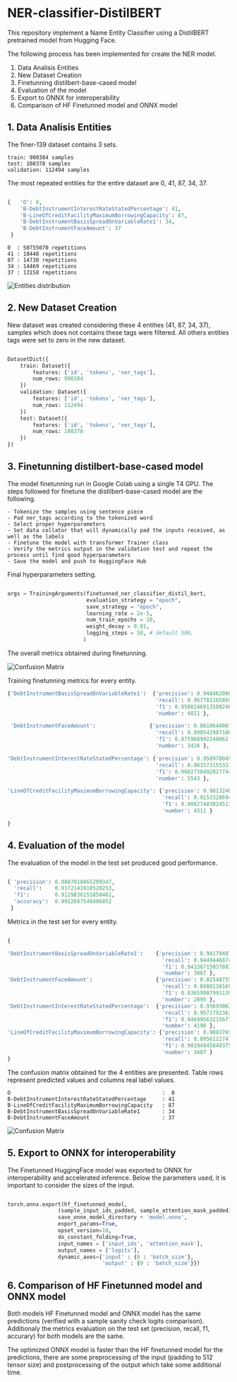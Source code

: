 # NER-classifier-DistilBERT

This repository implement a Name Entity Classifier using a DistilBERT pretrained model from Hugging Face.

The following process has been implemented for create the NER model.

1. Data Analisis Entities
2. New Dataset Creation
3. Finetunning distilbert-base-cased model 
4. Evaluation of the model
5. Export to ONNX for interoperability
6. Comparison of HF Finetunned model and ONNX model


## 1. Data Analisis Entities

The finer-139 dataset contains 3 sets.

    train: 900384 samples
    test: 108378 samples
    validation: 112494 samples

The most repeated entities for the entire dataset are 0, 41, 87, 34, 37.

```python

{   'O': 0,
    'B-DebtInstrumentInterestRateStatedPercentage': 41,
    'B-LineOfCreditFacilityMaximumBorrowingCapacity': 87,
    'B-DebtInstrumentBasisSpreadOnVariableRate1': 34,
    'B-DebtInstrumentFaceAmount': 37
 }

```

    0  : 50755070 repetitions
    41 : 18448 repetitions
    87 : 14730 repetitions
    34 : 14469 repetitions
    37 : 13158 repetitions

![Entities distribution](./docs/entities-distribution.png?  "Title")

## 2. New Dataset Creation

New dataset was created considering these 4 entities (41, 87, 34, 37), samples which does not contains these tags were filtered. All others entities tags were set to zero in the new dataset. 

```python

DatasetDict({
    train: Dataset({
        features: ['id', 'tokens', 'ner_tags'],
        num_rows: 900384
    })
    validation: Dataset({
        features: ['id', 'tokens', 'ner_tags'],
        num_rows: 112494
    })
    test: Dataset({
        features: ['id', 'tokens', 'ner_tags'],
        num_rows: 108378
    })
})
```

## 3. Finetunning distilbert-base-cased model 

The model finetunning run in Google Colab using a single T4 GPU. The steps followed for finetune the distilbert-base-cased model are the following.

    - Tokenize the samples using sentence piece
    - Pad ner_tags according to the tokenized word
    - Select proper hyperparameters 
    - Set data collator that will dynamically pad the inputs received, as well as the labels
    - Finetune the model with transformer Trainer class
    - Verify the metrics output in the validation test and repeat the process until find good hyperparameters
    - Save the model and push to HuggingFace Hub

Final hyperparameters setting.

```python

args = TrainingArguments(finetunned_ner_classifier_distil_bert,
                         evaluation_strategy = "epoch",
                         save_strategy = "epoch",
                         learning_rate = 2e-5,
                         num_train_epochs = 10,
                         weight_decay = 0.01,
                         logging_steps = 50, # default 500,
                        )

```

The overall metrics obtained during finetunning. 

![Confusion Matrix](./docs/training-metrics.png?  "Title")

Training finetunning metrics for every entity.

```python
{'DebtInstrumentBasisSpreadOnVariableRate1':  {'precision': 0.9484620085557139, 
                                               'recall': 0.9677821658698815, 
                                               'f1': 0.9580246913580246, 
                                               'number': 4811 }, 

 'DebtInstrumentFaceAmount':                 {'precision': 0.861864406779661, 
                                               'recall': 0.8905429071803853, 
                                               'f1': 0.875968992248062, 
                                               'number': 3426 }, 

'DebtInstrumentInterestRateStatedPercentage': {'precision': 0.9589780496581504, 
                                               'recall': 0.9615731553310481, 
                                               'f1': 0.9602738492027744, 
                                               'number': 5543 }, 

'LineOfCreditFacilityMaximumBorrowingCapacity': {'precision': 0.9013248058474189, 
                                                 'recall': 0.9153328694038506, 
                                                 'f1': 0.9082748302451376, 
                                                 'number': 4311 }

}
```

## 4. Evaluation of the model

The evaluation of the model in the test set produced good performance.

```python

{ 'precision': 0.9087918865209347,
  'recall':    0.9172141918528253,
  'f1':        0.9129836155858461,
  'accuracy':  0.9912687548406852
 }

```
Metrics in the test set for every entity.

```python

{

'DebtInstrumentBasisSpreadOnVariableRate1':    {'precision': 0.9417948717948718, 
                                                 'recall': 0.9449446874196038, 
                                                 'f1': 0.9433671503788366, 
                                                 'number': 3887 }, 
'DebtInstrumentFaceAmount':                    {'precision': 0.8254875588433087, 
                                                 'recall': 0.8480138169257341, 
                                                 'f1': 0.8365990799113989, 
                                                 'number': 2895 }, 
'DebtInstrumentInterestRateStatedPercentage':  {'precision': 0.9369306236860546, 
                                                 'recall': 0.9572792362768496, 
                                                 'f1': 0.9469956321567701, 
                                                 'number': 4190 }, 
'LineOfCreditFacilityMaximumBorrowingCapacity': {'precision': 0.9083769633507853, 
                                                 'recall': 0.8956122741611701, 
                                                 'f1': 0.9019494584837545, 
                                                 'number': 3487 }
}

```

The confusion matrix obtained for the 4 entities are presented. Table rows represent predicted values 
and columns real label values.


    O                                                :  0
    B-DebtInstrumentInterestRateStatedPercentage     : 41
    B-LineOfCreditFacilityMaximumBorrowingCapacity   : 87
    B-DebtInstrumentBasisSpreadOnVariableRate1       : 34
    B-DebtInstrumentFaceAmount                       : 37



![Confusion Matrix](./docs/confusion-matrix.png?  "Title")


## 5. Export to ONNX for interoperability

The Finetunned HuggingFace model was exported to ONNX for interoperability and accelerated inference. Below the parameters used, it is important to consider the sizes of the input.

```python

torch.onnx.export(hf_finetunned_model,                                         # model being run
                (sample_input_ids_padded, sample_attention_mask_padded),       # model input (or a tuple for multiple inputs)
                save_onnx_model_directory + 'model.onnx',                      # where to save the model (can be a file or file-like object)
                export_params=True,                                            # store the trained parameter weights inside the model file
                opset_version=10,                                              # the ONNX version to export the model to
                do_constant_folding=True,                                      # whether to execute constant folding for optimization
                input_names = ['input_ids', 'attention_mask'],                 # the model's input names
                output_names = ['logits'],                                     # the model's output names
                dynamic_axes={'input' : {0 : 'batch_size'},                    # variable length axes
                              'output' : {0 : 'batch_size'}})

```

## 6. Comparison of HF Finetunned model and ONNX model

Both models HF Finetunned model and ONNX model has the same predictions (verified with a sample sanity check logits comparison). Additionaly the metrics evaluation on the test set (precision, recall, f1, accurary) for both models are the same. 

The optimized ONNX model is faster than the HF finetunned model for the predictions, there are some preprocessing of the input (padding to 512 tensor size) and postprocessing of the output which take some additional time. 






